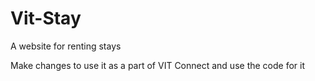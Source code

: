 # Vit-Stay
A website for renting stays

Make changes to use it as a part of VIT Connect and use the code for it
